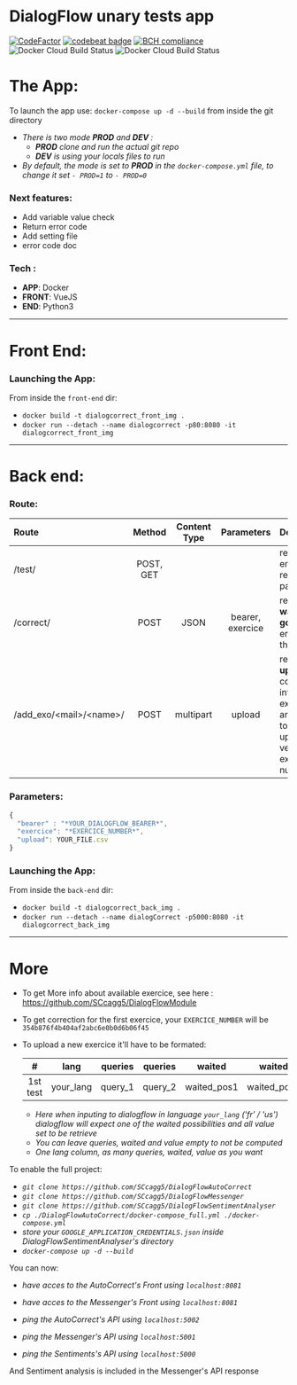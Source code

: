 # **DialogFlow** unary tests app

[![CodeFactor](https://www.codefactor.io/repository/github/sccagg5/dialogflowautocorrect/badge)](https://www.codefactor.io/repository/github/sccagg5/dialogflowautocorrect)
[![codebeat badge](https://codebeat.co/badges/d6039fda-1105-46b6-8edc-9583b6d697b4)](https://codebeat.co/projects/github-com-sccagg5-dialogflowautocorrect-master)
[![BCH compliance](https://bettercodehub.com/edge/badge/SCcagg5/DialogFlowAutoCorrect?branch=master)](https://bettercodehub.com/)
![Docker Cloud Build Status](https://img.shields.io/docker/cloud/build/eliotctl/dialogflowautocorrect-back.svg?label=docker%20back-end)
![Docker Cloud Build Status](https://img.shields.io/docker/cloud/build/eliotctl/dialogflowautocorrect-frnt.svg?label=docker%20front-end)

# The App:

To launch the app use: `docker-compose up -d --build` from inside the git directory

 * *There is two mode **PROD** and **DEV** :*
   * _**PROD** clone and run the actual git repo_
   * _**DEV** is using your locals files to run_
 * *By default, the mode is set to **PROD** in the `docker-compose.yml` file, to change it set `- PROD=1` to `- PROD=0`*

### Next features:

 * Add variable value check
 * Return error code
 * Add setting file
 * error code doc

### Tech :
 
  * **APP**: Docker
  * **FRONT**: VueJS
  * **END**: Python3
  
  
---

# Front End:

### Launching the App:

From inside the `front-end` dir:

 * `docker build -t dialogcorrect_front_img .`
 * `docker run --detach --name dialogcorrect -p80:8080 -it dialogcorrect_front_img`


---

# Back end:

### Route:  

Route| Method| Content Type |Parameters| Description |
:-|:-:|:-:|:-:|:-|
/test/ | POST, GET |  |  | return an empty response pattern
/correct/ | POST | JSON | bearer, exercice| return data **waited** and **got** until error if there is one
/add_exo/\<mail\>/\<name\>/ | POST | multipart | upload | return **upload** converterd into exercice array, link to git uploaded version and exercice number

### Parameters:
```javascript
{
  "bearer" : "*YOUR_DIALOGFLOW_BEARER*",
  "exercice": "*EXERCICE_NUMBER*",
  "upload": YOUR_FILE.csv
}
```

### Launching the App:  

From inside the `back-end` dir:

 * `docker build -t dialogcorrect_back_img .`
 * `docker run --detach --name dialogCorrect -p5000:8080 -it dialogcorrect_back_img`

---

# More

* To get More info about available exercice, see here : https://github.com/SCcagg5/DialogFlowModule
* To get correction for the first exercice, your `EXERCICE_NUMBER` will be `354b876f4b404af2abc6e0b0d6b06f45`
* To upload a new exercice it'll have to be formated:

  #|lang|queries|queries|waited|waited|value|
  :-:|:-:|:-:|:-:|:-:|:-:|:-:|
  1st test |your_lang | query_1 | query_2 | waited_pos1 |waited_pos2|value_get1|

  - *Here when inputing to dialogflow in language `your_lang` ('fr' / 'us') dialogflow will expect one of the waited possibilities and all value set to be retrieve*
  - *You can leave queries, waited and value empty to not be computed*
  - *One lang column, as many queries, waited, value as you want*

To enable the full project:

* _`git clone https://github.com/SCcagg5/DialogFlowAutoCorrect`_
* _`git clone https://github.com/SCcagg5/DialogFlowMessenger`_
* _`git clone https://github.com/SCcagg5/DialogFlowSentimentAnalyser`_
* _`cp ./DialogFlowAutoCorrect/docker-compose_full.yml ./docker-compose.yml`_
* _store your `GOOGLE_APPLICATION_CREDENTIALS.json` inside DialogFlowSentimentAnalyser's directory_
* _`docker-compose up -d --build`_

You can now:

* *have acces to the AutoCorrect's Front using `localhost:8081`*
* *have acces to the Messenger's Front using `localhost:8081`*

* *ping the AutoCorrect's API using `localhost:5002`*
* *ping the Messenger's API using `localhost:5001`*
* *ping the Sentiments's API using `localhost:5000`*

And Sentiment analysis is included in the Messenger's API response

